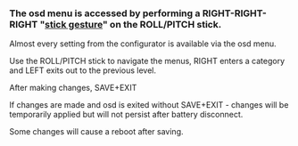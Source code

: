 ### The osd menu is accessed by performing a RIGHT-RIGHT-RIGHT "[stick gesture](https://github.com/BossHobby/QUICKSILVER/wiki/4.-FEATURES#stick-gestures)" on the ROLL/PITCH stick.

Almost every setting from the configurator is available via the osd menu.

Use the ROLL/PITCH stick to navigate the menus, RIGHT enters a category and LEFT exits out to the previous level. 

After making changes, SAVE+EXIT 

If changes are made and osd is exited without SAVE+EXIT - changes will be temporarily applied but will not persist after battery disconnect.

Some changes will cause a reboot after saving.